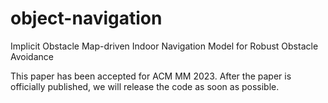 # object-navigation
Implicit Obstacle Map-driven Indoor Navigation Model for Robust Obstacle Avoidance

This paper has been accepted for ACM MM 2023. After the paper is officially published, we will release the code as soon as possible.

